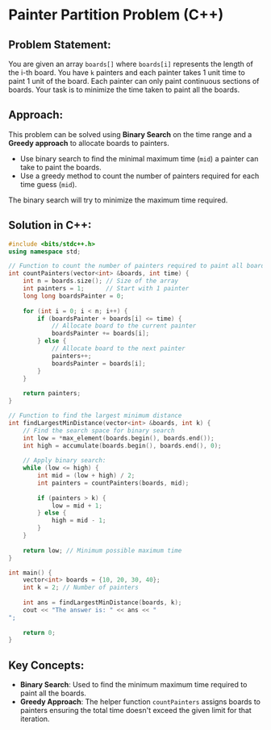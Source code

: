 
# Painter Partition Problem (C++)

## Problem Statement:
You are given an array `boards[]` where `boards[i]` represents the length of the i-th board. You have `k` painters and each painter takes 1 unit time to paint 1 unit of the board. Each painter can only paint continuous sections of boards. Your task is to minimize the time taken to paint all the boards.

## Approach:
This problem can be solved using **Binary Search** on the time range and a **Greedy approach** to allocate boards to painters.

  - Use binary search to find the minimal maximum time (`mid`) a painter can take to paint the boards.
  - Use a greedy method to count the number of painters required for each time guess (`mid`).
  
  The binary search will try to minimize the maximum time required.

## Solution in C++:

```cpp
#include <bits/stdc++.h>
using namespace std;

// Function to count the number of painters required to paint all boards in "time"
int countPainters(vector<int> &boards, int time) {
    int n = boards.size(); // Size of the array
    int painters = 1;      // Start with 1 painter
    long long boardsPainter = 0;
    
    for (int i = 0; i < n; i++) {
        if (boardsPainter + boards[i] <= time) {
            // Allocate board to the current painter
            boardsPainter += boards[i];
        } else {
            // Allocate board to the next painter
            painters++;
            boardsPainter = boards[i];
        }
    }
    
    return painters;
}

// Function to find the largest minimum distance
int findLargestMinDistance(vector<int> &boards, int k) {
    // Find the search space for binary search
    int low = *max_element(boards.begin(), boards.end());
    int high = accumulate(boards.begin(), boards.end(), 0);
    
    // Apply binary search:
    while (low <= high) {
        int mid = (low + high) / 2;
        int painters = countPainters(boards, mid);
        
        if (painters > k) {
            low = mid + 1;
        } else {
            high = mid - 1;
        }
    }
    
    return low; // Minimum possible maximum time
}

int main() {
    vector<int> boards = {10, 20, 30, 40};
    int k = 2; // Number of painters
    
    int ans = findLargestMinDistance(boards, k);
    cout << "The answer is: " << ans << "
";
    
    return 0;
}
```

## Key Concepts:
- **Binary Search**: Used to find the minimum maximum time required to paint all the boards.
- **Greedy Approach**: The helper function `countPainters` assigns boards to painters ensuring the total time doesn't exceed the given limit for that iteration.
